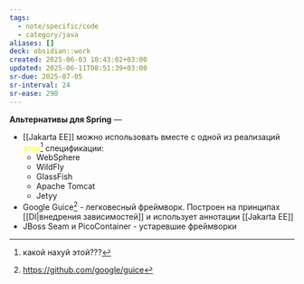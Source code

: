 ```yaml
---
tags:
  - note/specific/code
  - category/java
aliases: []
deck: obsidian::work
created: 2025-06-03 10:43:02+03:00
updated: 2025-06-11T08:51:39+03:00
sr-due: 2025-07-05
sr-interval: 24
sr-ease: 290
---
```


**Альтернативы для Spring**
—
- [[Jakarta EE]] можно использовать вместе с одной из реализаций <font color="#ffff00">этой</font>[^1] спецификации:
	- WebSphere
	- WildFly
	- GlassFish
	- Apache Tomcat
	- Jetyy
- Google Guice[^2] - легковесный фреймворк. Построен на принципах [[DI|внедрения зависимостей]] и использует аннотации [[Jakarta EE]]
- JBoss Seam и PicoContainer - устаревшие фреймворки

[^1]: какой нахуй этой???
[^2]: https://github.com/google/guice
